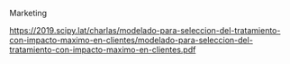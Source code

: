 Marketing

https://2019.scipy.lat/charlas/modelado-para-seleccion-del-tratamiento-con-impacto-maximo-en-clientes/modelado-para-seleccion-del-tratamiento-con-impacto-maximo-en-clientes.pdf

